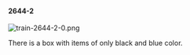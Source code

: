 #### 2644-2
![train-2644-2-0.png](https://github.com/lil-lab/nlvr/raw/master/nlvr/train/images/64/train-2644-2-0.png "train-2644-2-0.png")

There is a box with items of only black and blue color.